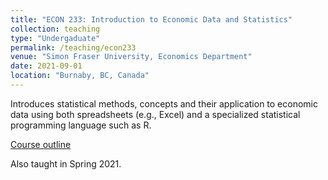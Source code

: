 ```yaml
---
title: "ECON 233: Introduction to Economic Data and Statistics"
collection: teaching
type: "Undergaduate"
permalink: /teaching/econ233
venue: "Simon Fraser University, Economics Department"
date: 2021-09-01
location: "Burnaby, BC, Canada"
---
```


Introduces statistical methods, concepts and their application to economic data
using both spreadsheets (e.g., Excel) and a specialized statistical programming
language such as R. 

[Course outline](https://www.sfu.ca/outlines.html?2021/fall/econ/233/d100)

Also taught in Spring 2021.
